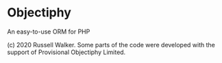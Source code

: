 # Objectiphy
An easy-to-use ORM for PHP

(c) 2020 Russell Walker. Some parts of the code were developed with the support of Provisional Objectiphy Limited.
